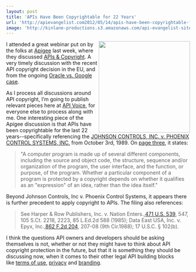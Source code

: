 ```yaml
---
layout: post
title: 'APIs Have Been Copyrightable for 22 Years'
url: 'http://apievangelist.com2012/05/14/apis-have-been-copyrightable-for-22-years/'
image: 'http://kinlane-productions.s3.amazonaws.com/api-evangelist-site/blog/api-legal.jpg'
---
```



<p>
     <img src="http://kinlane-productions.s3.amazonaws.com/api-evangelist/api-legal.jpg"  width="250" align="right" />
</p>
<p>
     I attended a great webinar put on by the folks at <a title="Apigee" href="/serviceproviders/apigee.php">Apigee</a> last week, where they discussed <a title="APIs &amp; Copyright" href="http://www.slideshare.net/apigee/apis-copyrights">APIs &amp; Copyright</a>. A very timely discussion with the recent API copyright decision in the EU, and from the ongoing <a title="Oracle vs. Google" href="http://apivoice.com/2012/05/07/us-precedent-for-api-copyright-hinges-on-oracle-v-google/">Oracle vs. Google case</a>.
</p>
<p>
     As I process all discussions around API copyright, I’m going to publish relevant pieces here at <a title="API Voice" href="http://apivoice.com/">API Voice</a>, for everyone else to process along with me. One interesting piece of the Apigee discussion is that APIs have been copyrightable for the last 22 years--specifically referencing the <a href="http://www.leagle.com/xmlResult.aspx?xmldoc=19892059886F2d1173_11869.xml&amp;docbase=CSLWAR2-1986-2006">JOHNSON CONTROLS, INC. v. PHOENIX CONTROL SYSTEMS, INC.</a> from October 3rd, 1989. On <a href="http://www.leagle.com/xmlResult.aspx?page=3&amp;xmldoc=19892059886F2d1173_11869.xml&amp;docbase=CSLWAR2-1986-2006&amp;SizeDisp=7">page three</a>, it states:
</p>
<blockquote>
     "A computer program is made up of several different components, including the source and object code, the structure, sequence and/or organization of the program, the user interface, and the function, or purpose, of the program. Whether a particular component of a program is protected by a copyright depends on whether it qualifies as an "expression" of an idea, rather than the idea itself."
</blockquote>
<p>
     Beyond Johnson Controls, Inc v. Phoenix Control Systems, it appears there is further precedent to apply copyright to APIs. The filing also references:
</p>
<blockquote>
     See Harper &amp; Row Publishers, Inc. v. Nation Enters.,<a href="http://www.leagle.com/xmlcontentlinks.aspx?gfile=471%20U.S.%20539">471 U.S. 539</a>, 547, 105 S.Ct. 2218, 2223, 85 L.Ed.2d 588 (1985); Data East USA, Inc. v. Epyx, Inc.,<a href="http://www.leagle.com/xmlcontentlinks.aspx?gfile=862%20F.2d%20204">862 F.2d 204</a>, 207-08 (9th Cir.1988); 17 U.S.C. § 102(b).
</blockquote>
<p>
     I think the questions API owners and developers should be asking themselves is not, whether or not they might have to think about API copyright protection in the future, but that it is something they should be discussing now, when it comes to their other legal API building blocks like <a title="terms of use" href="/buildingblocks/terms_of_use__conditions.php">terms of use</a>, <a title="privacy" href="/buildingblocks/privacy.php">privacy</a> and <a title="branding" href="/buildingblocks/branding.php">branding</a>.
</p>

